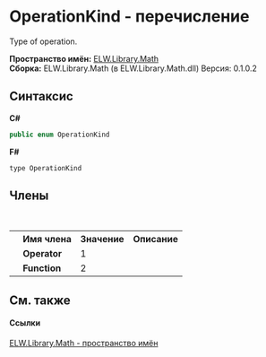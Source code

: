 # OperationKind - перечисление
 

Type of operation.

**Пространство имён:**&nbsp;<a href="N_ELW_Library_Math">ELW.Library.Math</a><br />**Сборка:**&nbsp;ELW.Library.Math (в ELW.Library.Math.dll) Версия: 0.1.0.2

## Синтаксис

**C#**<br />
``` C#
public enum OperationKind
```

**F#**<br />
``` F#
type OperationKind
```


## Члены
&nbsp;<table><tr><th></th><th>Имя члена</th><th>Значение</th><th>Описание</th></tr><tr><td /><td target="F:ELW.Library.Math.OperationKind.Operator">**Operator**</td><td>1</td><td /></tr><tr><td /><td target="F:ELW.Library.Math.OperationKind.Function">**Function**</td><td>2</td><td /></tr></table>

## См. также


#### Ссылки
<a href="N_ELW_Library_Math">ELW.Library.Math - пространство имён</a><br />